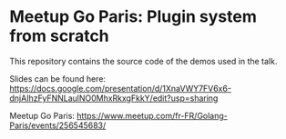 # Meetup Go Paris: Plugin system from scratch

This repository contains the source code of the demos used in the talk.

Slides can be found here: https://docs.google.com/presentation/d/1XnaVWY7FV6x6-dnjAIhzFyFNNLaulNO0MhxRkxgFkkY/edit?usp=sharing

Meetup Go Paris: https://www.meetup.com/fr-FR/Golang-Paris/events/256545683/
